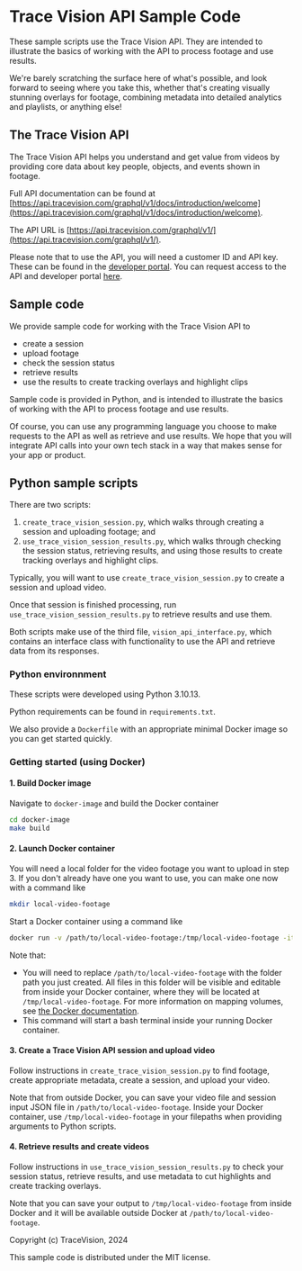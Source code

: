 
# Trace Vision API Sample Code

These sample scripts use the Trace Vision API. They are intended to illustrate the basics of working with the API to process footage and use results.

We're barely scratching the surface here of what's possible, and look forward to seeing where you take this, whether that's creating visually stunning overlays for footage, combining metadata into detailed analytics and playlists, or anything else!


## The Trace Vision API

The Trace Vision API helps you understand and get value from videos by providing core data about key people, objects, and events shown in footage.

Full API documentation can be found at [https://api.tracevision.com/graphql/v1/docs/introduction/welcome](https://api.tracevision.com/graphql/v1/docs/introduction/welcome).

The API URL is [https://api.tracevision.com/graphql/v1/](https://api.tracevision.com/graphql/v1/).

Please note that to use the API, you will need a customer ID and API key. These can be found in the [developer portal](https://developer.tracevision.com/). You can request access to the API and developer portal [here](https://www.tracevision.com/developer-resources).


## Sample code

We provide sample code for working with the Trace Vision API to
* create a session
* upload footage
* check the session status
* retrieve results
* use the results to create tracking overlays and highlight clips


Sample code is provided in Python, and is intended to illustrate the basics of working with the API to process footage and use results.

Of course, you can use any programming language you choose to make requests to the API as well as retrieve and use results. We hope that you will integrate API calls into your own tech stack in a way that makes sense for your app or product.


## Python sample scripts

There are two scripts:
1. `create_trace_vision_session.py`, which walks through creating a session and uploading footage; and
2. `use_trace_vision_session_results.py`, which walks through checking the session status, retrieving results, and using those results to create tracking overlays and highlight clips.


Typically, you will want to use `create_trace_vision_session.py` to create a session and upload video.

Once that session is finished processing, run `use_trace_vision_session_results.py` to retrieve results and use them.

Both scripts make use of the third file, `vision_api_interface.py`, which contains an interface class with functionality to use the API and retrieve data from its responses.


### Python environnment

These scripts were developed using Python 3.10.13.

Python requirements can be found in `requirements.txt`.

We also provide a `Dockerfile` with an appropriate minimal Docker image so you can get started quickly.


### Getting started (using Docker)

#### 1. Build Docker image

Navigate to `docker-image` and build the Docker container
```sh
cd docker-image
make build
```

#### 2. Launch Docker container

You will need a local folder for the video footage you want to upload in step 3. If you don't already have one you want to use, you can make one now with a command like
```sh
mkdir local-video-footage
```

Start a Docker container using a command like
```sh
docker run -v /path/to/local-video-footage:/tmp/local-video-footage -it --rm --name vision_api_container vision_api ../bin/bash
```
Note that:
- You will need to replace `/path/to/local-video-footage` with the folder path you just created. All files in this folder will be visible and editable from inside your Docker container, where they will be located at `/tmp/local-video-footage`. For more information on mapping volumes, see [the Docker documentation](https://docs.docker.com/storage/volumes/).
- This command will start a bash terminal inside your running Docker container.


#### 3. Create a Trace Vision API session and upload video

Follow instructions in `create_trace_vision_session.py` to find footage, create appropriate metadata, create a session, and upload your video.

Note that from outside Docker, you can save your video file and session input JSON file in `/path/to/local-video-footage`. Inside your Docker container, use `/tmp/local-video-footage` in your filepaths when providing arguments to Python scripts.


#### 4. Retrieve results and create videos

Follow instructions in `use_trace_vision_session_results.py` to check your session status, retrieve results, and use metadata to cut highlights and create tracking overlays.

Note that you can save your output to `/tmp/local-video-footage` from inside Docker and it will be available outside Docker at `/path/to/local-video-footage`.


Copyright (c) TraceVision, 2024

This sample code is distributed under the MIT license.
